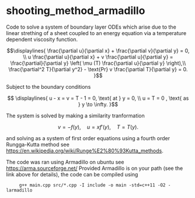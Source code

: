 # shooting_method_armadillo

Code to solve a system of boundary layer ODEs which arise due to the linear strething of a sheet coupled 
to an energy equation via a temperature dependent viscosity function.
``` math
\displaylines{
   \frac{\partial u}{\partial x}  + \frac{\partial v}{\partial y} = 0,  \\
  u \frac{\partial u}{\partial x} + v \frac{\partial u}{\partial y} =  \frac{\partial}{\partial y} \left( \mu (T)   \frac{\partial u}{\partial y} \right),\\
    \frac{\partial^2 T}{\partial y^2}  - \text{Pr} v \frac{\partial T}{\partial y} = 0.
}
```
Subject to the boundary conditions
```math
  \displaylines{
  u - x = v = T - 1 = 0, \text{ at } y = 0, \\
  u = T = 0 , \text{ as } y \to \infty.
  }
```
The system is solved by making a similarity tranformation
```math
  v = -f(y) , \quad u = x f'(y), \quad T = T(y). 
```
and solving as a system of first order equations using a fourth order Rungga-Kutta method
see https://en.wikipedia.org/wiki/Runge%E2%80%93Kutta_methods.

The code was ran using Armadillo on ubuntu see https://arma.sourceforge.net/ 
Provided Armadillo is on your path (see the link above for details), the code can be 
compiled using
```
  	 g++ main.cpp src/*.cpp -I include -o main -std=c++11 -O2 -larmadillo
```
